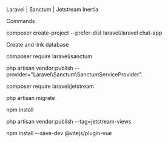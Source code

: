 Laravel | Sanctum | Jetstream Inertia

Commands

composer create-project --prefer-dist laravel/laravel chat-app

Create and link database

composer require laravel/sanctum

php artisan vendor:publish --provider="Laravel\Sanctum\SanctumServiceProvider".

composer require laravel/jetstream

php artisan migrate

npm install

php artisan vendor:publish --tag=jetstream-views 

npm install --save-dev @vitejs/plugin-vue
